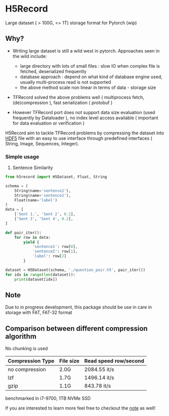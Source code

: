 # H5Record

Large dataset ( > 100G, <= 1T) storage format for Pytorch (wip) 

## Why?

* Writing large dataset is still a wild west in pytorch. Approaches seen in the wild include:

    - large directory with lots of small files : slow IO when complex file is fetched, deserialized frequently 
    - database approach : depend on what kind of database engine used, usually multi-process read is not supported
    - the above method scale non linear in terms of data - storage size

* TFRecord solved the above problems well ( multiprocess fetch, (de)compression ), fast serialization ( protobuf )

* However TFRecord port does not support data size evaluation (used frequently by Dataloader ), no index level access available ( important for data evaluation or verification )

H5Record aim to tackle TFRecord problems by compressing the dataset into [HDF5](https://support.hdfgroup.org/HDF5/doc/TechNotes/BigDataSmMach.html) file with an easy to use interface through predefined interfaces ( String, Image, Sequences, Integer).


### Simple usage

1. Sentence Similarity

```python
from h5record import H5Dataset, Float, String

schema = (
    String(name='sentence1'),
    String(name='sentence2'),
    Float(name='label')
)
data = [
    ['Sent 1.', 'Sent 2', 0.1],
    ['Sent 3', 'Sent 4', 0.2],
]

def pair_iter():
    for row in data:
        yield {
            'sentence1': row[0],
            'sentence2': row[1],
            'label': row[2]
        }

dataset = H5Dataset(schema, './question_pair.h5', pair_iter())
for idx in range(len(dataset)):
    print(dataset[idx])

```


## Note

Due to in progress development, this package should be use in care in storage with FAT, FAT-32 format 

## Comparison between different compression algorithm

No chunking is used

| Compression Type  | File size  | Read speed row/second  |
|---|---|---|
| no compression  | 2.0G  | 2084.55 it/s  |
| lzf  | 1.7G  | 1496.14 it/s  |
| gzip | 1.1G  | 843.78 it/s  |

benchmarked in i7-9700, 1TB NVMe SSD



If you are interested to learn more feel free to checkout the [note](NOTES.md) as well!


